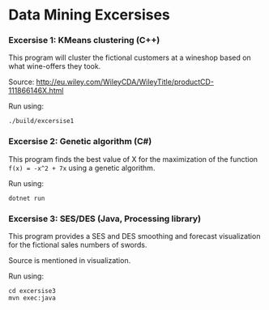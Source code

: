 # Data Mining Excersises

### Excersise 1: KMeans clustering (C++)

This program will cluster the fictional customers at a wineshop based on what wine-offers they took. 


Source: http://eu.wiley.com/WileyCDA/WileyTitle/productCD-111866146X.html

Run using:

    ./build/excersise1

### Excersise 2: Genetic algorithm (C#)

This program finds the best value of X for the maximization of the function `f(x) = -x^2 + 7x` using a genetic algorithm. 

Run using:

    dotnet run

### Excersise 3: SES/DES (Java, Processing library)

This program provides a SES and DES smoothing and forecast visualization for the fictional sales numbers of swords. 

Source is mentioned in visualization.

Run using:

    cd excersise3
    mvn exec:java


